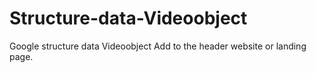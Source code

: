 # Structure-data-Videoobject
Google structure data Videoobject
Add to the header website or landing page.
